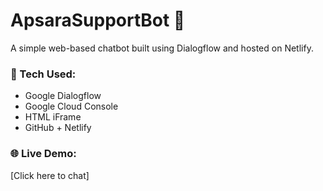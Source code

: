 # ApsaraSupportBot 🤖

A simple web-based chatbot built using Dialogflow and hosted on Netlify.

### 🔧 Tech Used:
- Google Dialogflow
- Google Cloud Console
- HTML iFrame
- GitHub + Netlify

### 🌐 Live Demo:
[Click here to chat]
